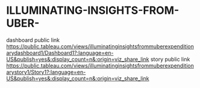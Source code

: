 # ILLUMINATING-INSIGHTS-FROM-UBER-


dashboard public link  https://public.tableau.com/views/illuminatinginsightsfrommuberexpenditionarydashboard1/Dashboard1?:language=en-US&publish=yes&:display_count=n&:origin=viz_share_link
story public link      https://public.tableau.com/views/illuminatinginsightsfrommuberexpenditionarystory1/Story1?:language=en-US&publish=yes&:display_count=n&:origin=viz_share_link
